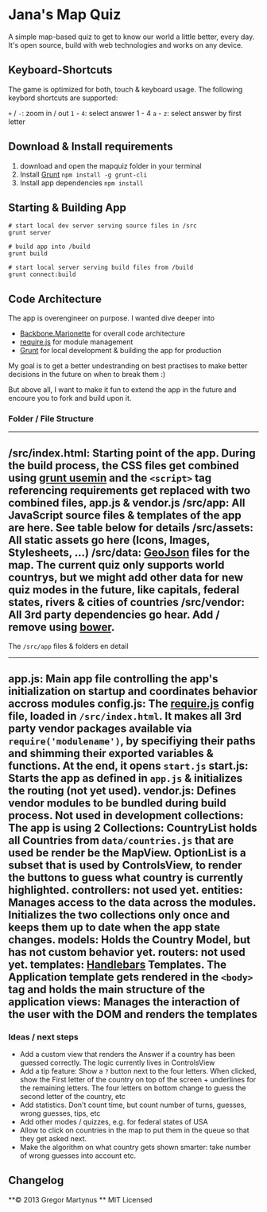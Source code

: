 Jana's Map Quiz
=================

A simple map-based quiz to get to know our world a little
better, every day. It's open source, build with web technologies
and works on any device.


## Keyboard-Shortcuts

The game is optimized for both, touch & keyboard usage. The
following keybord shortcuts are supported:

`+` / `-`: zoom in / out
`1` - `4`: select answer 1 - 4
`a` - `z`: select answer by first letter


## Download & Install requirements

1. download and open the mapquiz folder in your terminal
2. Install [Grunt](http://gruntjs.com/)
   `npm install -g grunt-cli`
3. Install app dependencies
   `npm install`


## Starting & Building App

```
# start local dev server serving source files in /src
grunt server

# build app into /build
grunt build

# start local server serving build files from /build
grunt connect:build
```

## Code Architecture

The app is overengineer on purpose. I wanted dive deeper into

* [Backbone.Marionette](http://marionettejs.com/) for overall code architecture
* [require.js](http://requirejs.org/) for module management
* [Grunt](http://gruntjs.com/) for local development & building the app for production

My goal is to get a better undestranding on best practises to
make better decisions in the future on when to break them :)

But above all, I want to make it fun to extend the app in the future
and encoure you to fork and build upon it.

### Folder / File Structure

---
/src/index.html: Starting point of the app. During the build process,
                 the CSS files get combined using [grunt usemin](https://github.com/yeoman/grunt-usemin)
                 and the `<script>` tag referencing requirements get replaced with
                 two combined files, app.js & vendor.js
/src/app:        All JavaScript source files & templates of the app are here.
                 See table below for details
/src/assets:     All static assets go here (Icons, Images, Stylesheets, ...)
/src/data:       [GeoJson](http://geojson.org/) files for the map. The current quiz only
                 supports world countrys, but we might add other data for new quiz modes
                 in the future, like capitals, federal states, rivers & cities of countries
/src/vendor:     All 3rd party dependencies go hear. Add / remove using [bower](http://bower.io/).
---

The `/src/app` files & folders en detail

---
app.js:          Main app file controlling the app's initialization on startup
                 and coordinates behavior accross modules
config.js:       The [require.js](http://requirejs.org/) config file, loaded in `/src/index.html`.
                 It makes all 3rd party vendor packages available via `require('modulename')`, by
                 specifiying their paths and shimming their exported variables & functions.
                 At the end, it opens `start.js`
start.js:        Starts the app as defined in `app.js` & initializes the routing (not yet used).
vendor.js:       Defines vendor modules to be bundled during build process. Not used in development
collections:     The app is using 2 Collections: CountryList holds all Countries from `data/countries.js`
                 that are used be render be the MapView. OptionList is a subset that is used by ControlsView,
                 to render the buttons to guess what country is currently highlighted.
controllers:     not used yet.
entities:        Manages access to the data across the modules. Initializes the two collections
                 only once and keeps them up to date when the app state changes.
models:          Holds the Country Model, but has not custom behavior yet.
routers:         not used yet.
templates:       [Handlebars](http://handlebarsjs.com/) Templates. The Application template gets rendered
                 in the `<body>` tag and holds the main structure of the application
views:           Manages the interaction of the user with the DOM and renders the templates
---

### Ideas / next steps

* Add a custom view that renders the Answer if a country has been
  guessed correctly. The logic currently lives in ControlsView
* Add a tip feature: Show a `?` button next to the four letters.
  When clicked, show the First letter of the country on top of the
  screen + underlines for the remaining letters. The four letters
  on bottom change to guess the second letter of the country, etc
* Add statistics. Don't count time, but count number of turns,
  guesses, wrong guesses, tips, etc
* Add other modes / quizzes, e.g. for federal states of USA
* Allow to click on countries in the map to put them in the queue
  so that they get asked next.
* Make the algorithm on what country gets shown smarter: take number
  of wrong guesses into account etc.


## Changelog





**© 2013 Gregor Martynus  **
MIT Licensed